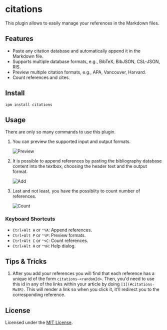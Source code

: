 # citations

This plugin allows to easily manage your references in the Markdown files.

## Features

- Paste any citation database and automatically append it in the Markdown file.
- Supports multiple database formats, e.g., BibTeX, BibJSON, CSL-JSON, RIS.
- Preview multiple citation formats, e.g., APA, Vancouver, Harvard.
- Count references and cites.

## Install

```shell
ipm install citations
```

## Usage

There are only so many commands to use this plugin.

1. You can preview the supported input and output formats.

    ![Preview](img/preview.gif)

1. It is possible to append references by pasting the bibliography database content into the textbox,
choosing the header text and the output format.

    ![Add](img/add.gif)

1. Last and not least, you have the possibiity to count number of references.

    ![Count](img/cite-count.gif)

### Keyboard Shortcuts

- `Ctrl+Alt A` or `⌃⌥A`: Append references.
- `Ctrl+Alt P` or `⌃⌥P`: Preview formats.
- `Ctrl+Alt C` or `⌃⌥C`: Count references.
- `Ctrl+Alt H` or `⌃⌥H`: Help dialog.

## Tips & Tricks

1. After you add your references you will find that each reference has a unique id of the form `citations-<randomId>`. Then, you'd need to use this id in any of the links within your article by doing `[1](#citations-Mw3R)`. This will render a link so when you click it, it'll redirect you to the corresponding reference.

## License

Licensed under the [MIT License](LICENSE).
